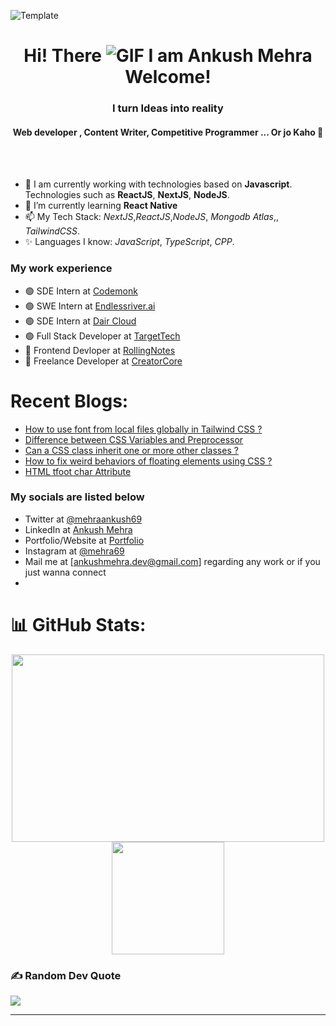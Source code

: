 
![Template](https://raw.githubusercontent.com/halfrost/halfrost/master/icons/header_.png)


<div align="center">
  <h1>Hi! There <img src="https://user-images.githubusercontent.com/18350557/176309783-0785949b-9127-417c-8b55-ab5a4333674e.gif" alt="GIF" /> I am Ankush Mehra Welcome!</h1>
</div>

<h3 align="center">I  turn Ideas into reality </h3>
<h4 align="center">Web developer , Content Writer, Competitive Programmer ... Or jo Kaho 🙂</h4><br><br>

     
- 👋 I am currently working with technologies based on **Javascript**. Technologies such as **ReactJS**, **NextJS**, **NodeJS**.
- 💞️  I’m currently learning  **React Native**
- 📫 My Tech Stack: *NextJS*,*ReactJS*,*NodeJS*, *Mongodb Atlas*,, *TailwindCSS*.
- ✨ Languages I know: *JavaScript*, *TypeScript*, *CPP*.

### My work experience
- 🟢 SDE Intern at [Codemonk](https://codemonk.io/)
- 🟢 SWE Intern at [Endlessriver.ai](https://endlessriver.ai/)
- 🟢 SDE Intern at [Dair Cloud](https://cais.dair.cloud)
- 🟢 Full Stack Developer at [TargetTech](https://targettechnology.in/)
- 🔴 Frontend Devloper  at [RollingNotes](https://rollingnotes.in/)
- 🔴 Freelance Developer at [CreatorCore]()

# Recent Blogs:
 - [How to use font from local files globally in Tailwind CSS ?](https://www.geeksforgeeks.org/how-to-use-font-from-local-files-globally-in-tailwind-css/?itm_source=auth&itm_medium=contributions&itm_campaign=articles)
 - [Difference between CSS Variables and Preprocessor](https://www.geeksforgeeks.org/difference-between-css-variables-and-preprocessor/?itm_source=auth&itm_medium=contributions&itm_campaign=articles)
 - [Can a CSS class inherit one or more other classes ?](https://www.geeksforgeeks.org/difference-between-css-variables-and-preprocessor/?itm_source=auth&itm_medium=contributions&itm_campaign=articles)
 - [How to fix weird behaviors of floating elements using CSS ?](https://www.geeksforgeeks.org/how-to-fix-weird-behaviors-of-floating-elements-using-css/?itm_source=auth&itm_medium=contributions&itm_campaign=articles)
 - [HTML tfoot char Attribute](https://www.geeksforgeeks.org/html-tfoot-char-attribute/?itm_source=auth&itm_medium=contributions&itm_campaign=articles)


### My socials are listed below
- Twitter at [@mehraankush69](https://twitter.com/mehrankush69)
- LinkedIn at [Ankush Mehra](https://www.linkedin.com/in/ankush-mehra-9a57a1233/)
- Portfolio/Website at [Portfolio](https://ankush-mehra.vercel.app/)
- Instagram at [@mehra69](https://www.instagram.com/mehra_69/)
- Mail me at [ankushmehra.dev@gmail.com] regarding any work or if you just wanna connect
-  
# 📊 GitHub Stats:
<p align="center">
  <img height="300em" width="500em" src="https://github-readme-streak-stats.herokuapp.com/?user=mehraankush&theme=react&hide_border=true" />
  <br/>
  <img height="180em" src="https://github-readme-stats.vercel.app/api/top-langs/?username=mehraankush&theme=react&hide_border=true&include_all_commits=true&count_private=true&layout=compact" />
</p>



### ✍️ Random Dev Quote
![](https://quotes-github-readme.vercel.app/api?type=horizontal&theme=radical)

---




<!---
mehraankush/mehraankush is a ✨ special ✨ repository because its `README.md` (this file) appears on your GitHub profile.
You can click the Preview link to take a look at your changes.
--->
